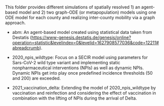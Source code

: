 This folder provides different simulations of spatially resolved 1) an agent-based model and 2) two graph-ODE (or metapopulation) models
using one ODE model for each county and realizing inter-county mobility via a graph approach.

- abm: An agent-based model created using statistical data taken from Destatis (https://www-genesis.destatis.de/genesis/online?operation=statistic&levelindex=0&levelid=1627908577036&code=12211#abreadcrumb).

- 2020_npis_wildtype: Focus on a SECIR model using parameters for Sars-CoV-2 wild type variant and
implementing static nonpharmaceutical interventions (NPIs) as well as dynamic NPIs. Dynamic NPIs
get into play once predefined incidence thresholds (50 and 200) are exceeded.

- 2021_vaccination_delta: Extending the model of 2020_npis_wildtype by vaccination and reinfection and
considering the effect of vaccination in combination with the lifting of NPIs during the arrival of Delta.